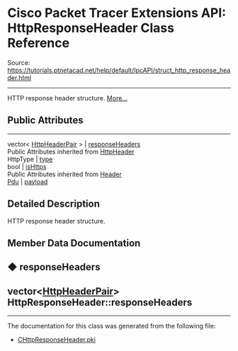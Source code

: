 # Cisco Packet Tracer Extensions API: HttpResponseHeader Class Reference

Source: https://tutorials.ptnetacad.net/help/default/IpcAPI/struct_http_response_header.html

---

HTTP response header structure. [More...](struct_http_response_header.html#details)

##  Public Attributes  
  
---  
vector< [HttpHeaderPair](struct_http_header_pair.html) > | [responseHeaders](struct_http_response_header.html#a0ee55c20b30f8841274a2d90ae339435)  
Public Attributes inherited from [HttpHeader](struct_http_header.html)  
HttpType | [type](struct_http_header.html#ac712e1aeeeee56f6202c030d96b8ac6d)  
bool | [isHttps](struct_http_header.html#abd04f979f1331503806d6a2ffc4ac251)  
Public Attributes inherited from [Header](struct_header.html)  
[Pdu](struct_pdu.html) | [payload](struct_header.html#a07ee8693faef1e16c65765b5bcdc366d)  
  
## Detailed Description

HTTP response header structure. 

## Member Data Documentation

## ◆ responseHeaders

vector<[HttpHeaderPair](struct_http_header_pair.html)> HttpResponseHeader::responseHeaders  
---  
  
* * *

The documentation for this class was generated from the following file:

  * [CHttpResponseHeader.pki](_c_http_response_header_8pki.html)


